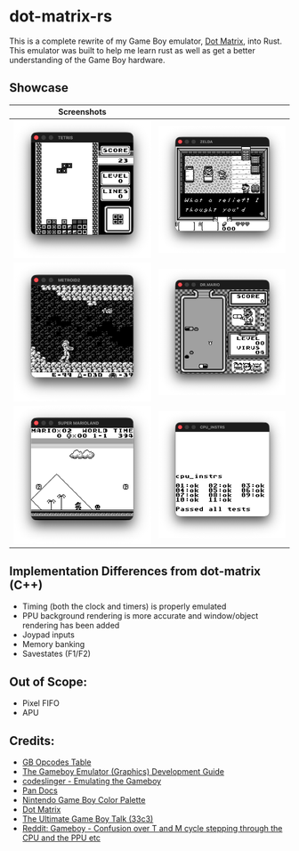 # dot-matrix-rs

This is a complete rewrite of my Game Boy emulator, [Dot Matrix](https://github.com/aminoa/dot-matrix), into Rust. This emulator was built to help me learn rust as well as get a better understanding of the Game Boy hardware.

## Showcase

| Screenshots | |
| --- | --- |
| <img src="./screenshots/TETRIS.png" width="300"> | <img src="./screenshots/ZELDA.png" width="300"> |
| <img src="./screenshots/METROID2.png" width="300"> | <img src="./screenshots/DR. MARIO.png" width="300"> |
| <img src="./screenshots/SUPER MARIOLAND.png" width="300"> | <img src="./screenshots/CPU_INSTRS.png" width="300"> |

## Implementation Differences from dot-matrix (C++)

- Timing (both the clock and timers) is properly emulated
- PPU background rendering is more accurate and window/object rendering has been added
- Joypad inputs
- Memory banking
- Savestates (F1/F2)

## Out of Scope:

- Pixel FIFO
- APU

## Credits:

- [GB Opcodes Table](https://gbdev.io/gb-opcodes/optables/)
- [The Gameboy Emulator (Graphics) Development Guide](https://hacktix.github.io/GBEDG/ppu/#the-concept-of-scanlines)
- [codeslinger - Emulating the Gameboy](http://www.codeslinger.co.uk/pages/projects/gameboy/)
- [Pan Docs](https://gbdev.io/pandocs/)
- [Nintendo Game Boy Color Palette](https://www.color-hex.com/color-palette/45299)
- [Dot Matrix](https://github.com/aminoa/dot-matrix/)
- [The Ultimate Game Boy Talk (33c3)](https://www.youtube.com/watch?v=HyzD8pNlpwI)
- [Reddit: Gameboy - Confusion over T and M cycle stepping through the CPU and the PPU etc](https://www.reddit.com/r/EmuDev/comments/tnh41p/gameboy_confusion_over_t_and_m_cycle_stepping/)
